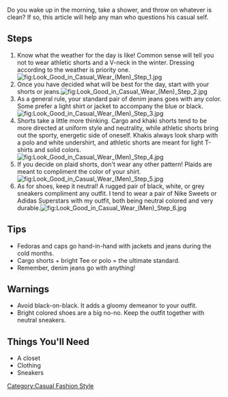 Do you wake up in the morning, take a shower, and throw on whatever is
clean? If so, this article will help any man who questions his casual
self.

## Steps

1.  Know what the weather for the day is like! Common sense will tell
    you not to wear athletic shorts and a V-neck in the winter. Dressing
    according to the weather is priority
    one.![](Look_Good_in_Casual_Wear_(Men)_Step_1.jpg "fig:Look_Good_in_Casual_Wear_(Men)_Step_1.jpg")
2.  Once you have decided what will be best for the day, start with your
    shorts or
    jeans.![](Look_Good_in_Casual_Wear_(Men)_Step_2.jpg "fig:Look_Good_in_Casual_Wear_(Men)_Step_2.jpg")
3.  As a general rule, your standard pair of denim jeans goes with any
    color. Some prefer a light shirt or jacket to accompany the blue or
    black.![](Look_Good_in_Casual_Wear_(Men)_Step_3.jpg "fig:Look_Good_in_Casual_Wear_(Men)_Step_3.jpg")
4.  Shorts take a little more thinking. Cargo and khaki shorts tend to
    be more directed at uniform style and neutrality, while athletic
    shorts bring out the sporty, energetic side of oneself. Khakis
    always look sharp with a polo and white undershirt, and athletic
    shorts are meant for light T-shirts and solid
    colors.![](Look_Good_in_Casual_Wear_(Men)_Step_4.jpg "fig:Look_Good_in_Casual_Wear_(Men)_Step_4.jpg")
5.  If you decide on plaid shorts, don't wear any other pattern! Plaids
    are meant to compliment the color of your
    shirt.![](Look_Good_in_Casual_Wear_(Men)_Step_5.jpg "fig:Look_Good_in_Casual_Wear_(Men)_Step_5.jpg")
6.  As for shoes, keep it neutral! A rugged pair of black, white, or
    grey sneakers compliment any outfit. I tend to wear a pair of Nike
    Sweets or Adidas Superstars with my outfit, both being neutral
    colored and very
    durable.![](Look_Good_in_Casual_Wear_(Men)_Step_6.jpg "fig:Look_Good_in_Casual_Wear_(Men)_Step_6.jpg")

## Tips

-   Fedoras and caps go hand-in-hand with jackets and jeans during the
    cold months.
-   Cargo shorts + bright Tee or polo = the ultimate standard.
-   Remember, denim jeans go with anything!

## Warnings

-   Avoid black-on-black. It adds a gloomy demeanor to your outfit.
-   Bright colored shoes are a big no-no. Keep the outfit together with
    neutral sneakers.

## Things You'll Need

-   A closet
-   Clothing
-   Sneakers

[Category:Casual Fashion
Style](Category:Casual_Fashion_Style "wikilink")